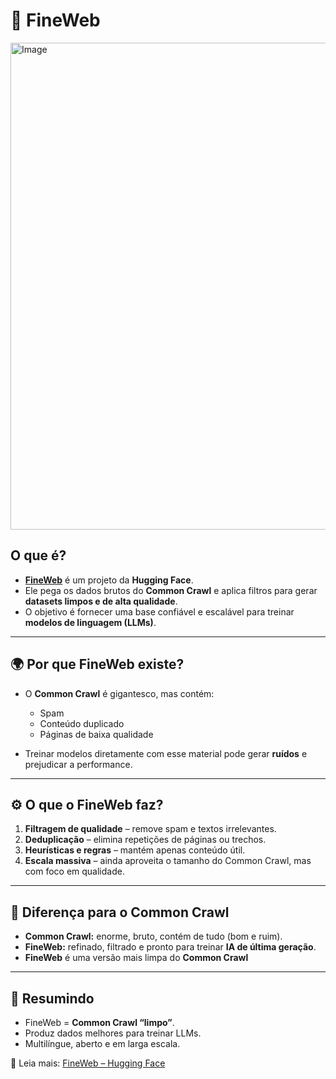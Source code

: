 # 📘 FineWeb 

<img width="1616" height="779" alt="Image" src="https://github.com/user-attachments/assets/27baa873-ddab-490f-bf81-826d734f34b5" />



## O que é?
- **[FineWeb](https://huggingface.co/spaces/HuggingFaceFW/blogpost-fineweb-v1)** é um projeto da **Hugging Face**.  
- Ele pega os dados brutos do **Common Crawl** e aplica filtros para gerar **datasets limpos e de alta qualidade**.  
- O objetivo é fornecer uma base confiável e escalável para treinar **modelos de linguagem (LLMs)**.

---

## 🌍 Por que FineWeb existe?
- O **Common Crawl** é gigantesco, mas contém:
  - Spam  
  - Conteúdo duplicado  
  - Páginas de baixa qualidade  

- Treinar modelos diretamente com esse material pode gerar **ruídos** e prejudicar a performance.  

---

## ⚙️ O que o FineWeb faz?
1. **Filtragem de qualidade** – remove spam e textos irrelevantes.  
2. **Deduplicação** – elimina repetições de páginas ou trechos.  
3. **Heurísticas e regras** – mantém apenas conteúdo útil.  
4. **Escala massiva** – ainda aproveita o tamanho do Common Crawl, mas com foco em qualidade.  

---

## 🔑 Diferença para o Common Crawl
- **Common Crawl:** enorme, bruto, contém de tudo (bom e ruim).  
- **FineWeb:** refinado, filtrado e pronto para treinar **IA de última geração**.
-  **FineWeb** é uma versão mais limpa do **Common Crawl**

---

## 🎯 Resumindo
- FineWeb = **Common Crawl “limpo”**.  
- Produz dados melhores para treinar LLMs.  
- Multilíngue, aberto e em larga escala.  

🔗 Leia mais: [FineWeb – Hugging Face](https://huggingface.co/spaces/HuggingFaceFW/blogpost-fineweb-v1)
